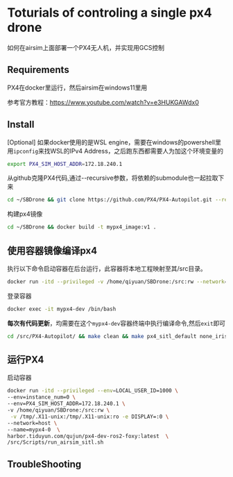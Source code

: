 # Toturials of controling a single px4 drone
如何在airsim上面部署一个PX4无人机，并实现用GCS控制

## Requirements
PX4在docker里运行，然后airsim在windows11里用

参考官方教程：https://www.youtube.com/watch?v=e3HUKGAWdx0

## Install
[Optional] 如果docker使用的是WSL engine，需要在windows的powershell里用`ipconfig`来找WSL的IPv4 Address，之后跑东西都需要人为加这个环境变量的
```sh
export PX4_SIM_HOST_ADDR=172.18.240.1
```
从github克隆PX4代码,通过--recursive参数，将依赖的submodule也一起拉取下来
```sh
cd ~/SBDrone && git clone https://github.com/PX4/PX4-Autopilot.git --recursive && cd PX4-Autopilot && git checkout -b v1.13.3 v1.13.3
```
构建px4镜像
```sh
cd ~/SBDrone && docker build -t mypx4_image:v1 .
```


## 使用容器镜像编译px4
执行以下命令启动容器在后台运行，此容器将本地工程映射至其/src目录。
```sh
docker run -itd --privileged -v /home/qiyuan/SBDrone:/src:rw --network=host --name=mypx4-dev mypx4_image:v1 /bin/bash
```
登录容器
```sh
docker exec -it mypx4-dev /bin/bash
```

**每次有代码更新**，均需要在这个`mypx4-dev`容器终端中执行编译命令,然后`exit`即可
```sh
cd /src/PX4-Autopilot/ && make clean && make px4_sitl_default none_iris
```

## 运行PX4
启动容器
```sh
docker run -itd --privileged --env=LOCAL_USER_ID=1000 \
--env=instance_num=0 \
--env=PX4_SIM_HOST_ADDR=172.18.240.1 \
-v /home/qiyuan/SBDrone:/src:rw \
 -v /tmp/.X11-unix:/tmp/.X11-unix:ro -e DISPLAY=:0 \
--network=host \
--name=mypx4-0  \
harbor.tiduyun.com/qujun/px4-dev-ros2-foxy:latest  \
/src/Scripts/run_airsim_sitl.sh
```

## TroubleShooting
